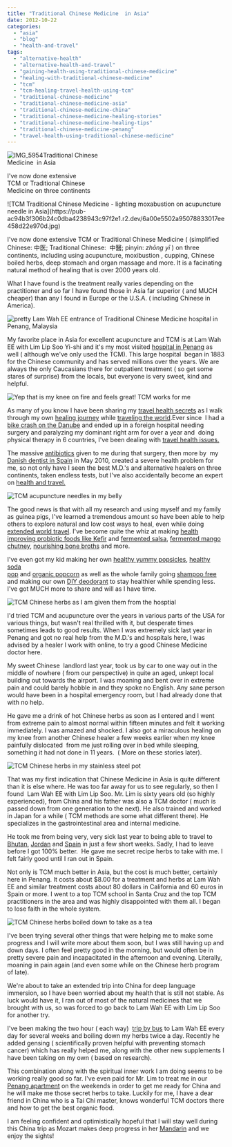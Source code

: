 ```yaml
---
title: "Traditional Chinese Medicine  in Asia"
date: 2012-10-22
categories: 
  - "asia"
  - "blog"
  - "health-and-travel"
tags: 
  - "alternative-health"
  - "alternative-health-and-travel"
  - "gaining-health-using-traditional-chinese-medicine"
  - "healing-with-traditional-chinese-medicine"
  - "tcm"
  - "tcm-healing-travel-health-using-tcm"
  - "traditional-chinese-medicine"
  - "traditional-chinese-medicine-asia"
  - "traditional-chinese-medicine-china"
  - "traditional-chinese-medicine-healing-stories"
  - "traditional-chinese-medicine-healing-tips"
  - "traditional-chinese-medicine-penang"
  - "travel-health-using-traditional-chinese-medicine"
---
```


![IMG_5954](https://pub-ac94b3f306b24c0dba4238943c97f2e1.r2.dev/6a00e5502a95078833017d3ce39709970c.jpg)Traditional Chinese  
Medicine  in Asia  
  
I've now done extensive  
TCM or Traditional Chinese  
Medicine on three continents

<!--more--> ![TCM Traditional Chinese Medicine - lighting moxabustion on acupuncture needle in Asia](https://pub-ac94b3f306b24c0dba4238943c97f2e1.r2.dev/6a00e5502a95078833017ee458d22e970d.jpg)  
  
  
I've now done extensive TCM or Traditional Chinese Medicine ( (simplified Chinese: 中医; Traditional Chinese:  中醫; pinyin: _zhōng yī_ ) on three continents, including using acupuncture, moxibustion , cupping, Chinese boiled herbs, deep stomach and organ massage and more. It is a facinating natural method of healing that is over 2000 years old.  
  
What I have found is the treatment really varies depending on the practitioner and so far I have found those in Asia far superior ( and MUCH cheaper) than any I found in Europe or the U.S.A. ( including Chinese in America).  
  
![pretty Lam Wah EE entrance of Traditional Chinese Medicine hospital in Penang, Malaysia](https://pub-ac94b3f306b24c0dba4238943c97f2e1.r2.dev/6a00e5502a95078833017c32b51512970b.jpg)  
  
My favorite place in Asia for excellent acupuncture and TCM is at Lam Wah EE with Lim Lip Soo Yi-shi and it's my most visited [hospital in Penang](https://pub-ac94b3f306b24c0dba4238943c97f2e1.r2.dev/2012/07/penang-best-hospitals-great-health-care-at-low-cost.html "best hospitals in Penang") as well ( although we've only used the TCM). This large hospital  began in 1883 for the Chinese community and has served millions over the years. We are always the only Caucasians there for outpatient treatment ( so get some stares of surprise) from the locals, but everyone is very sweet, kind and helpful.  
  
![Yep that is my knee on fire and feels great! TCM works for me](https://pub-ac94b3f306b24c0dba4238943c97f2e1.r2.dev/6a00e5502a95078833017c32b52e33970b.jpg)  
  
As many of you know I have been sharing my [travel health secrets](https://pub-ac94b3f306b24c0dba4238943c97f2e1.r2.dev/2011/09/travel-health-secrets-for-long-term-digital-nomads.html#more "travel health secrets") as I walk through my own [healing journey](https://pub-ac94b3f306b24c0dba4238943c97f2e1.r2.dev/2012/04/health-organic-raw-foods-and-travel.html#more "healing journey") while [traveling the world](https://pub-ac94b3f306b24c0dba4238943c97f2e1.r2.dev/2012/01/amazing-family-world-tour.html "traveling the world nomad family travel").Ever since  I had a [bike crash on the Danube](https://pub-ac94b3f306b24c0dba4238943c97f2e1.r2.dev/2009/09/-a-travelers-tragic-tale-handling-travel-disasters-medical-emergency-.html "bike crash danube") and ended up in a foreign hospital needing surgery and paralyzing my dominant right arm for over a year and  doing physical therapy in 6 countries, I've been dealing with [travel health issues.](https://pub-ac94b3f306b24c0dba4238943c97f2e1.r2.dev/2012/06/healthy-food-and-travel.html#more "travel and health")  
  
The massive [antibiotics](http://www.examiner.com/article/dr-campbell-mcbride-explains-mind-body-belly-connection-at-nutrition-conference "antibiotics harm gut and health") given to me during that surgery, then more by  my [Danish dentist in Spain](https://pub-ac94b3f306b24c0dba4238943c97f2e1.r2.dev/2007/03/doctors-and-den.html "dentist in spain") in May 2010, created a severe health problem for me, so not only have I seen the best M.D.'s and alternative healers on three continents, taken endless tests, but I've also accidentally become an expert on [health and travel.](https://pub-ac94b3f306b24c0dba4238943c97f2e1.r2.dev/health-and-travel/page/2/ "health and travel")  
  
![TCM acupuncture needles in my belly](https://pub-ac94b3f306b24c0dba4238943c97f2e1.r2.dev/6a00e5502a95078833017ee4592089970d.jpg)  
  
The good news is that with all my research and using myself and my family as guinea pigs, I've learned a tremendous amount so have been able to help others to explore natural and low cost ways to heal, even while doing [extended world travel](https://pub-ac94b3f306b24c0dba4238943c97f2e1.r2.dev/2008/06/how-to-do-exten.html "extended world travel"). I've become quite the whiz at making [health improving probiotic foods like Kefir](https://pub-ac94b3f306b24c0dba4238943c97f2e1.r2.dev/2012/07/-how-to-make-kefir-easy-goats-milk-or-coconut-milk.html#more "health improving probiotic foods like kefir") and [fermented salsa](https://pub-ac94b3f306b24c0dba4238943c97f2e1.r2.dev/2012/09/how-to-make-healthy-lacto-fermented-salsa.html#more "fermented salsa recipe"), [fermented mango chutney](https://pub-ac94b3f306b24c0dba4238943c97f2e1.r2.dev/2012/08/how-to-make-healthy-lacto-fermented-mango-papaya-chutney.html#more "fermented mango chutney"), [nourishing bone broths](https://pub-ac94b3f306b24c0dba4238943c97f2e1.r2.dev/2012/10/how-to-make-nourishing-bone-broth-recipes-to-heal.html#more "best bone broth recipe") and more.  
  
I've even got my kid making her own [healthy yummy popsicles](https://pub-ac94b3f306b24c0dba4238943c97f2e1.r2.dev/2012/08/how-to-make-healthy-popsicles-.html#more "healthy yummy popsicles"), [healthy soda  
pop](https://pub-ac94b3f306b24c0dba4238943c97f2e1.r2.dev/2012/09/how-to-make-healthy-soda-pop-even-a-kid-can-do-it-.html#more "DIY healthy soda pop") and [organic popcorn](https://pub-ac94b3f306b24c0dba4238943c97f2e1.r2.dev/2012/07/how-to-make-healthy-popcorn.html#more "healthy organic popcorn no gmo") as well as the whole family going [shampoo free](https://pub-ac94b3f306b24c0dba4238943c97f2e1.r2.dev/2012/09/how-to-make-diy-homemade-shampoo-and-creme-rinse-easy-cheap-healthy.html#more "shampoo and creme rinse make your own healthier, cheaper") and making our own [DIY deodorant](https://pub-ac94b3f306b24c0dba4238943c97f2e1.r2.dev/2012/09/how-to-make-diy-homemade-deodorant-easy-cheap-healthy.html#more "make your own cheap healthy deodorant") to stay healthier while spending less. I've got MUCH more to share and will as I have time.  
  
![TCM Chinese herbs as I am given them from the hosptial](https://pub-ac94b3f306b24c0dba4238943c97f2e1.r2.dev/6a00e5502a95078833017ee4592d49970d.jpg)  
  
I'd tried TCM and acupuncture over the years in various parts of the USA for various things, but wasn't real thrilled with it, but desperate times sometimes leads to good results. When I was extremely sick last year in Penang and got no real help from the M.D.'s and hospitals here, I was advised by a healer I work with online, to try a good Chinese Medicine doctor here.  
  
My sweet Chinese  landlord last year, took us by car to one way out in the middle of nowhere ( from our perspective) in quite an aged, unkept local building out towards the airport. I was moaning and bent over in extreme pain and could barely hobble in and they spoke no English. Any sane person would have been in a hospital emergency room, but I had already done that with no help.  
  
He gave me a drink of hot Chinese herbs as soon as I entered and I went from extreme pain to almost normal within fifteen minutes and felt it working immediately. I was amazed and shocked. I also got a miraculous healing on my knee from another Chinese healer a few weeks earlier when my knee painfully dislocated  from me just rolling over in bed while sleeping, something it had not done in 11 years.  ( More on these stories later).  
  
![TCM Chinese herbs in my stainless steel pot](https://pub-ac94b3f306b24c0dba4238943c97f2e1.r2.dev/6a00e5502a95078833017d3ce4003f970c.jpg)  
  
That was my first indication that Chinese Medicine in Asia is quite different than it is else where. He was too far away for us to see regularly, so then I found  Lam Wah EE with Lim Lip Soo. Mr. Lim is sixty years old (so highly experienced), from China and his father was also a TCM doctor ( much is passed down from one generation to the next). He also trained and worked in Japan for a while ( TCM methods are some what different there). He specializes in the gastrointestinal area and internal medicine.  
  
He took me from being very, very sick last year to being able to travel to [Bhutan](https://pub-ac94b3f306b24c0dba4238943c97f2e1.r2.dev/2011/07/tigers-nest-in-paro-bhutan.html "Bhutan vacation"), [Jordan](https://pub-ac94b3f306b24c0dba4238943c97f2e1.r2.dev/2011/05/jordan-family-travel-is-it-safe.html "Jordan vacation") and [Spain](https://pub-ac94b3f306b24c0dba4238943c97f2e1.r2.dev/2010/06/family-travel-tips-in-spains-costa-del-sol-countryside-adventures-mediterranean-beaches-photography-.html "southern spain tips") in just a few short weeks. Sadly, I had to leave before I got 100% better.  He gave me secret recipe herbs to take with me. I felt fairly good until I ran out in Spain.  
  
Not only is TCM much better in Asia, but the cost is much better, certainly here in Penang. It costs about $8.00 for a treatment and herbs at Lam Wah EE and similar treatment costs about 80 dollars in California and 60 euros in Spain or more. I went to a top TCM school in Santa Cruz and the top TCM practitioners in the area and was highly disappointed with them all. I began to lose faith in the whole system.  
  
![TCM Chinese herbs boiled down to take as a tea](https://pub-ac94b3f306b24c0dba4238943c97f2e1.r2.dev/6a00e5502a95078833017d3ce400df970c.jpg)  
  
I've been trying several other things that were helping me to make some progress and I will write more about them soon, but I was still having up and down days. I often feel pretty good in the morning, but would often be in pretty severe pain and incapacitated in the afternoon and evening. Literally, moaning in pain again (and even some while on the Chinese herb program of late).  
  
We're about to take an extended trip into China for deep language immersion, so I have been worried about my health that is still not stable. As luck would have it, I ran out of most of the natural medicines that we brought with us, so was forced to go back to Lam Wah EE with Lim Lip Soo for another try.  
  
I've been making the two hour ( each way)  [trip by bus](https://pub-ac94b3f306b24c0dba4238943c97f2e1.r2.dev/2012/10/getting-around-penang-by-bus.html "travel by bus Penang") to Lam Wah EE every day for several weeks and boiling down my herbs twice a day. Recently he added gensing ( scientifically proven helpful with preventing stomach cancer) which has really helped me, along with the other new supplements I have been taking on my own ( based on research).  
  
This combination along with the spiritual inner work I am doing seems to be working really good so far. I've even paid for Mr. Lim to treat me in our [Penang apartment](https://pub-ac94b3f306b24c0dba4238943c97f2e1.r2.dev/2012/03/finding-a-vacation-rental-apartment-in-penang-2.html "Penang apartment rental") on the weekends in order to get me ready for China and he will make me those secret herbs to take. Luckily for me, I have a dear friend in China who is a Tai Chi master, knows wonderful TCM doctors there and how to get the best organic food.  
  
I am feeling confident and optimistically hopeful that I will stay well during this China trip as Mozart makes deep progress in her [Mandarin](https://pub-ac94b3f306b24c0dba4238943c97f2e1.r2.dev/2012/07/learning-mandarin-in-asia-the-economist-and-wall-street-journal-discuss-.html "Mandarin in China") and we enjoy the sights!
